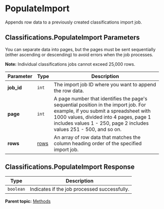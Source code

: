 # PopulateImport

Appends row data to a previously created classifications import job.

## Classifications.PopulateImport Parameters

You can separate data into pages, but the pages must be sent sequentially (either ascending or descending) to avoid errors when the job processes.

**Note:** Individual classifications jobs cannot exceed 25,000 rows.

|Parameter|Type|Description|
|---------|----|-----------|
|**job_id** |`int` | The import job ID where you want to append the row data. |
|**page** |`int` | A page number that identifies the page's sequential position in the import job. For example, if you submit a spreadsheet with 1000 values, divided into 4 pages, page 1 includes values 1 - 250, page 2 includes values 251 - 500, and so on. |
|**rows** |[rows](../data_types/r_rows.md#) | An array of row data that matches the column heading order of the specified import job. |

## Classifications.PopulateImport Response

|Type|Description|
|----|-----------|
|`boolean` | Indicates if the job processed successfully. |

**Parent topic:** [Methods](../methods/classifications_methods.md)

